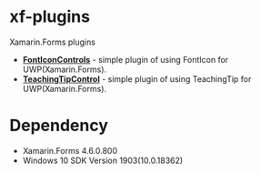 # xf-plugins
Xamarin.Forms plugins
* **[FontIconControls](https://github.com/tomohak/xf-plugins/tree/master/FontIconControls)** - simple plugin of using FontIcon for UWP(Xamarin.Forms).
* **[TeachingTipControl](https://github.com/tomohak/xf-plugins/tree/master/TeachingTipControl)** - simple plugin of using TeachingTip for UWP(Xamarin.Forms).

# Dependency
* Xamarin.Forms 4.6.0.800
* Windows 10 SDK Version 1903(10.0.18362)
